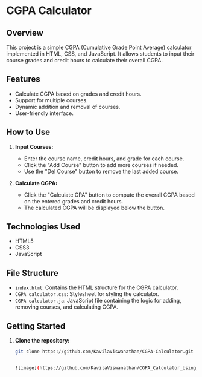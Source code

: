 # CGPA Calculator

## Overview

This project is a simple CGPA (Cumulative Grade Point Average) calculator implemented in HTML, CSS, and JavaScript. It allows students to input their course grades and credit hours to calculate their overall CGPA.

## Features

- Calculate CGPA based on grades and credit hours.
- Support for multiple courses.
- Dynamic addition and removal of courses.
- User-friendly interface.

## How to Use

1. **Input Courses:**
   - Enter the course name, credit hours, and grade for each course.
   - Click the "Add Course" button to add more courses if needed.
   - Use the "Del Course" button to remove the last added course.

2. **Calculate CGPA:**
   - Click the "Calculate GPA" button to compute the overall CGPA based on the entered grades and credit hours.
   - The calculated CGPA will be displayed below the button.

## Technologies Used

- HTML5
- CSS3
- JavaScript

## File Structure

- `index.html`: Contains the HTML structure for the CGPA calculator.
- `CGPA calculator.css`: Stylesheet for styling the calculator.
- `CGPA calculator.ja`: JavaScript file containing the logic for adding, removing courses, and calculating CGPA.

## Getting Started

1. **Clone the repository:**
   ```bash
   git clone https://github.com/KavilaViswanathan/CGPA-Calculator.git


   ![image](https://github.com/KavilaViswanathan/CGPA_Calculator_Using_JS/assets/140960627/2ebd379d-4381-4a60-a8d9-3495fa9abc1f)


   
